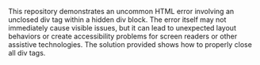 This repository demonstrates an uncommon HTML error involving an unclosed div tag within a hidden div block. The error itself may not immediately cause visible issues, but it can lead to unexpected layout behaviors or create accessibility problems for screen readers or other assistive technologies. The solution provided shows how to properly close all div tags.